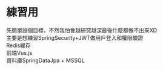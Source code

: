 # 練習用
先簡單設個目標，不然我怕會越研究越深最後什麼都做不出來XD  
主要是想練習SpringSecurity+JWT做用戶登入和權限驗證  
Redis緩存  
前端Vus.js  
資料庫SpringDataJpa + MSSQL  

